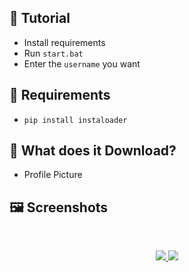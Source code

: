## 📝 Tutorial
* Install requirements
* Run `start.bat`
* Enter the `username` you want

## 📎 Requirements
* `pip install instaloader`

## 🚀 What does it Download?
- Profile Picture

## 🖼️ Screenshots
<br />
<p align="center">
  <a href="https://github.com/LilArta">
    <img src="https://cdn.discordapp.com/attachments/772452481354563614/944464840569794591/274094903_481980523654789_4741736313860773450_n.mp4">
    <img src="https://cdn.discordapp.com/attachments/648262963765182464/946228293630320670/file.png">
  </a>
</p>
